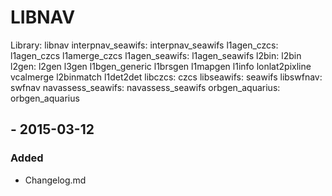 
# LIBNAV

Library: libnav
                        interpnav_seawifs:
                            interpnav_seawifs
                        l1agen_czcs:
                            l1agen_czcs
                            l1amerge_czcs
                        l1agen_seawifs:
                            l1agen_seawifs
                        l2bin:
                            l2bin
                        l2gen:
                            l2gen
                            l3gen
                            l1bgen_generic
                            l1brsgen
                            l1mapgen
                            l1info
                            lonlat2pixline
                            vcalmerge
                            l2binmatch
                            l1det2det
                        libczcs:
                            czcs
                        libseawifs:
                            seawifs
                        libswfnav:
                            swfnav
                        navassess_seawifs:
                            navassess_seawifs
                        orbgen_aquarius:
                            orbgen_aquarius

## <VERSION> - 2015-03-12
### Added
  * Changelog.md
